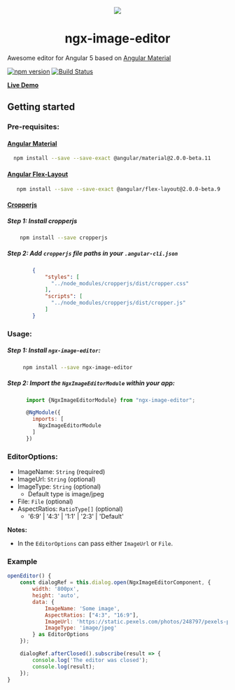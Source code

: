 



<p align="center">
  <img  style="text-align: center;" src="https://github.com/Centroida/ngx-image-editor/raw/master/assets/editor.png">
  <h1 align="center">ngx-image-editor</h1>
</p>


Awesome editor for Angular 5 based on [Angular Material](https://github.com/angular/material2)

[![npm version](https://badge.fury.io/js/ngx-image-editor.svg)](https://badge.fury.io/js/ngx-image-editor)
[![Build Status](https://travis-ci.org/Centroida/ngx-image-editor.svg?branch=master)](https://travis-ci.org/Centroida/ngx-image-editor)

**[Live Demo](https://ngx-image-editor.firebaseapp.com/)**

## Getting started

### Pre-requisites:

#### [Angular Material](https://material.angular.io/)

```bash
  npm install --save --save-exact @angular/material@2.0.0-beta.11
```
#### [Angular Flex-Layout](https://github.com/angular/flex-layout)

```bash
   npm install --save --save-exact @angular/flex-layout@2.0.0-beta.9
```

#### [Cropperjs](https://github.com/fengyuanchen/cropper)

##### Step 1: Install cropperjs
    
```bash
    npm install --save cropperjs
```
##### Step 2: Add `cropperjs` file paths in your `.angular-cli.json`
      
```json
        {
            "styles": [
              "../node_modules/cropperjs/dist/cropper.css"
            ],
            "scripts": [
              "../node_modules/cropperjs/dist/cropper.js"
            ]
        }
```

### Usage:

#####  Step 1: Install `ngx-image-editor`:
```bash
     npm install --save ngx-image-editor
```
    
##### Step 2: Import the `NgxImageEditorModule` within your app:
```js
      import {NgxImageEditorModule} from "ngx-image-editor";

      @NgModule({
        imports: [
          NgxImageEditorModule
        ]
      })
```
### EditorOptions:
  - ImageName: `String` (required)
  - ImageUrl: `String`  (optional)
  - ImageType: `String` (optional)
    - Default type is image/jpeg
  - File: `File` (optional)
  - AspectRatios: `RatioType[]` (optional)
    - '6:9' | '4:3' | '1:1' | '2:3' | 'Default'

**Notes:**
- In the `EditorOptions` can pass either `ImageUrl` or `File`.


### Example
```js
openEditor() {
    const dialogRef = this.dialog.open(NgxImageEditorComponent, {
        width: '800px',
        height: 'auto',
        data: {
            ImageName: 'Some image',
            AspectRatios: ["4:3", "16:9"],
            ImageUrl: 'https://static.pexels.com/photos/248797/pexels-photo-248797.jpeg',
            ImageType: 'image/jpeg'
        } as EditorOptions
    });

    dialogRef.afterClosed().subscribe(result => {
        console.log('The editor was closed');
        console.log(result);
    });
}
```
